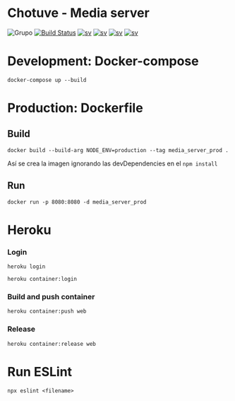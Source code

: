 # Chotuve - Media server
![Grupo](https://img.shields.io/badge/grupo-11-blue) [![Build Status](https://travis-ci.com/sebalogue/chotuve-mediaserver.svg?token=pxhQ2W5miJyHZq81NsPq&branch=master)](https://travis-ci.com/github/sebalogue/chotuve-mediaserver)
[![sv](https://img.shields.io/badge/view-media%20sv-important)](https://github.com/sebalogue/chotuve-mediaserver)
[![sv](https://img.shields.io/badge/view-auth%20sv-important)](https://github.com/santiagomariani/chotube-auth-server)
[![sv](https://img.shields.io/badge/view-app%20sv-important)](https://github.com/Franco-Giordano/chotuve-appserver)
[![sv](https://img.shields.io/badge/view-android-important)](https://github.com/javier2409/Chotuve-Android)


# Development: Docker-compose

`docker-compose up --build`

# Production: Dockerfile

## Build
`docker build --build-arg NODE_ENV=production --tag media_server_prod .`

Así se crea la imagen ignorando las devDependencies en el `npm install`

## Run

`docker run -p 8080:8080 -d media_server_prod`

# Heroku
### Login
`heroku login`

`heroku container:login`

### Build and push container
`heroku container:push web`

### Release
`heroku container:release web`

# Run ESLint
`npx eslint <filename>`
